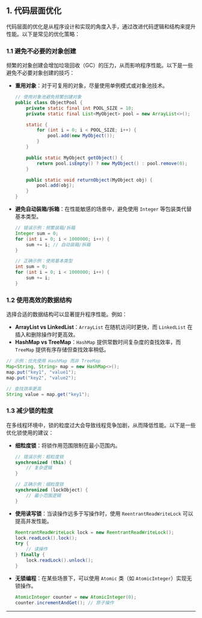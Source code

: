 ## **1. 代码层面优化**

代码层面的优化是从程序设计和实现的角度入手，通过改进代码逻辑和结构来提升性能。以下是常见的优化策略：

### **1.1 避免不必要的对象创建**

频繁的对象创建会增加垃圾回收（GC）的压力，从而影响程序性能。以下是一些避免不必要对象创建的技巧：

- **重用对象**：对于可复用的对象，尽量使用单例模式或对象池技术。

  ```java
  // 使用对象池避免频繁创建对象
  public class ObjectPool {
      private static final int POOL_SIZE = 10;
      private static final List<MyObject> pool = new ArrayList<>();

      static {
          for (int i = 0; i < POOL_SIZE; i++) {
              pool.add(new MyObject());
          }
      }

      public static MyObject getObject() {
          return pool.isEmpty() ? new MyObject() : pool.remove(0);
      }

      public static void returnObject(MyObject obj) {
          pool.add(obj);
      }
  }
  ```

- **避免自动装箱/拆箱**：在性能敏感的场景中，避免使用 `Integer` 等包装类代替基本类型。

  ```java
  // 错误示例：频繁装箱/拆箱
  Integer sum = 0;
  for (int i = 0; i < 1000000; i++) {
      sum += i; // 自动装箱/拆箱
  }

  // 正确示例：使用基本类型
  int sum = 0;
  for (int i = 0; i < 1000000; i++) {
      sum += i;
  }
  ```

### **1.2 使用高效的数据结构**

选择合适的数据结构可以显著提升程序性能。例如：

- **ArrayList vs LinkedList**：`ArrayList` 在随机访问时更快，而 `LinkedList` 在插入和删除操作时更高效。
- **HashMap vs TreeMap**：`HashMap` 提供常数时间复杂度的查找效率，而 `TreeMap` 提供有序存储但查找效率稍低。

```java
// 示例：优先使用 HashMap 而非 TreeMap
Map<String, String> map = new HashMap<>();
map.put("key1", "value1");
map.put("key2", "value2");

// 查找效率更高
String value = map.get("key1");
```

### **1.3 减少锁的粒度**

在多线程环境中，锁的粒度过大会导致线程竞争加剧，从而降低性能。以下是一些优化锁使用的建议：

- **细粒度锁**：将锁作用范围限制在最小范围内。

  ```java
  // 错误示例：粗粒度锁
  synchronized (this) {
      // 复杂逻辑
  }

  // 正确示例：细粒度锁
  synchronized (lockObject) {
      // 最小范围逻辑
  }
  ```

- **使用读写锁**：当读操作远多于写操作时，使用 `ReentrantReadWriteLock` 可以提高并发性能。

  ```java
  ReentrantReadWriteLock lock = new ReentrantReadWriteLock();
  lock.readLock().lock();
  try {
      // 读操作
  } finally {
      lock.readLock().unlock();
  }
  ```

- **无锁编程**：在某些场景下，可以使用 `Atomic` 类（如 `AtomicInteger`）实现无锁操作。

  ```java
  AtomicInteger counter = new AtomicInteger(0);
  counter.incrementAndGet(); // 原子操作
  ```

---